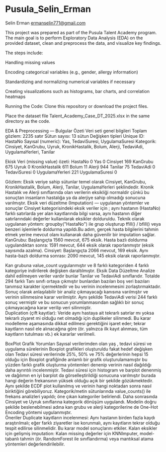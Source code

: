 # Pusula_Selin_Erman
Selin Erman ermanselin771@gmail.com

This project was prepared as part of the Pusula Talent Academy program.
The main goal is to perform Exploratory Data Analysis (EDA) on the provided dataset, clean and preprocess the data, and visualize key findings.

The steps include:

Handling missing values

Encoding categorical variables (e.g., gender, allergy information)

Standardizing and normalizing numerical variables if necessary

Creating visualizations such as histograms, bar charts, and correlation heatmaps

Running the Code:
Clone this repository or download the project files.

Place the dataset file Talent_Academy_Case_DT_2025.xlsx in the same directory as the code.


EDA & Preprocessing — Bulgular Özeti
Veri seti genel bilgileri
Toplam gözlem: 2235 satır
Sütun sayısı: 13 sütun
Değişken tipleri
Unique ID: HastaNo
Sayısal (numeric): Yas, TedaviSuresi, UygulamaSuresi
Kategorik: Cinsiyet, KanGrubu, Uyruk, KronikHastalik, Bolum, Alerji, TedaviAdi, UygulamaYerleri, Tanilar

Ekisk Veri (missing value) özeti:
HastaNo              0
Yas                  0
Cinsiyet           169
KanGrubu           675
Uyruk                0
KronikHastalik     611
Bolum               11
Alerji             944
Tanilar             75
TedaviAdi            0
TedaviSuresi         0
UygulamaYerleri    221
UygulamaSuresi       0

Gözlem: Eksik veriye sahip sütunlar temel olarak Cinsiyet, KanGrubu, KronikHastalik, Bolum, Alerji, Tanilar, UygulamaYerleri şeklindedir. Kronik Hastalık ve Alerji  sınıflarında olan verilerin eksikliği normaldir çünkü bu sonuçtan insanların hastalığa ya da alerjiye sahip olmadığı sonucuna varılmıştır. 
Eksik veri düzeltme (Imputation) — uygulanan yöntemler ve sonuçlar
Cinsiyet kategorisindeki eksik veriler için ; aynı hastanın (HastaNo) farklı satırlarda yer alan kayıtlarında bilgi varsa, aynı hastanın diğer satırlarındaki değerler kullanılarak eksikler dolduruldu. Teknik olarak uygulanan yöntem: groupby("HastaNo") ile grup oluşturup ffill() / bfill() veya benzeri işlemlerle doldurma yapıldı.Bu adım, gerçek hasta bilgilerini tahmin etmek yerine mevcut olanı kullanarak daha güvenilir bir imputation sağlar.
KanGrubu: Başlangıçta 1560 mevcut, 675 eksik. Hasta bazlı doldurma uygulandıktan sonra: 1591 mevcut, 644 eksik olarak raporlanmıştır (eksik sayısında azalma).
Cinsiyet: Başlangıçta 2066 mevcut, 169 eksik. Aynı hasta-bazlı doldurma sonrası: 2090 mevcut, 145 eksik olarak raporlanmıştır.


Kan grubuna value_count uygulanmıştır ve 8 farklı kategoriden 4 farklı kategoriye indirilerek değişken daraltılmıştır. 
Eksik Data Düzeltme
Analize dahil edilmeyen veriler vardır bunlar Tanilar ve TedaviAdi sınıflarıdır. Totalde 294 farklı Tanı sınıfı ortaya çıkmıştır bunlardan bazıları boş veri bazıları tanımsız karakter içermektedir ve bu verinin incelenmesini zorlaştırmaktadır. Sonuç olarak  anlaşılabilir bir analiz çıkmayacağı kanısına varılmıştır ve  verinin silinmesine karar verilmiştir.
Aynı şekilde TedaviAdi verisi 244 farklı sonuç vermiştir ve bu sonucun yorumlanmasından sağlıklı bir sonuç çıkmayacağına karar verilip veri silinmiştir.  
Duplication (çift kayıtlar): Veride aynı hastaya ait tekrarlı satırlar mı yoksa  tekrarlı ziyaret mi olduğu net olmadığı için duplikeler silinmedi. Bu karar modelleme aşamasında dikkat edilmesi gerektiğini işaret eder; tekrar kayıtların nasıl ele alınacağına göre (ör. yalnızca ilk kayıt alınması, tüm kayıtların tutulması vb.) ek kararlar verilmeli.
   
BoxPlot Grafik Yorumları
Sayısal verilerimden olan yaş , tedavi süresi ve uygulama sürelerinin Boxplot grafikleri oluşturuldu  fakat hedef değişken olan  Tedavi  süresi verilerinde 25%, 50% ve 75%  değerlerinin hepsi 15 olduğu için Boxplot grafiğinde anlamlı bir grafik oluşturulamamıştır bu yüzden farklı grafik oluşturma yöntemleri denenip verinin nasıl dağıldığı daha ayrıntılı incelenmiştir.
Tedavi süresi için histogram ve barplot denenmiş ve dağılımın en iyi barplot da görselleştirildiği sonucuna varılmıştır burada hangi değerin frekansının yüksek olduğu açık bir şekilde gözükmektedir. Aynı şekilde ECDF plot kullanılmış ve verinin hangi noktadan sonra nasıl biriktiğini görebiliyoruz. 
Kategorik/metin sütunlarında value_counts() ile frekans analizleri yapıldı; öne çıkan kategoriler belirlendi. Daha sonrasında Cinsiyet ve Uyruk sınıflarına kategorik dönüşüm uygulandı.
Modelin doğru şekilde beslenebilmesi adına kan grubu ve alerji kategorilerine de One-Hot Encoding yöntemi uygulanmıştır.       
Öneriler
Duplicate kayıtların incelenmesi: Aynı hastanın birden fazla kaydı araştırılmalı; eğer farklı ziyaretler ise korunmalı, aynı kayıtların tekrar olduğu tespit edilirse silinmelidir. Bu karar model sonuçlarını etkiler.
Kalan eksikler için gelişmiş imputation: Kalan missing değerler için KNNImputer, model-tabanlı tahmin (ör. RandomForest ile sınıflandırma) veya mantıksal atama yöntemleri değerlendirilebilir.





